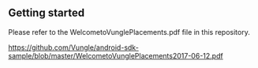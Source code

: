 ## Getting started

Please refer to the WelcometoVunglePlacements.pdf file in this repository.

https://github.com/Vungle/android-sdk-sample/blob/master/WelcometoVunglePlacements2017-06-12.pdf

